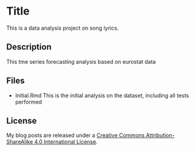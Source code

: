
# Title

This is a data analysis project on song lyrics. 

## Description

This tme series forecasting analysis  based on eurostat data 

## Files 

- Initial.Rmd   This is the initial analysis on the dataset, including 
all tests performed

## License

My blog posts are released under a [Creative Commons Attribution-ShareAlike 4.0 International License](https://creativecommons.org/licenses/by-sa/4.0/).
